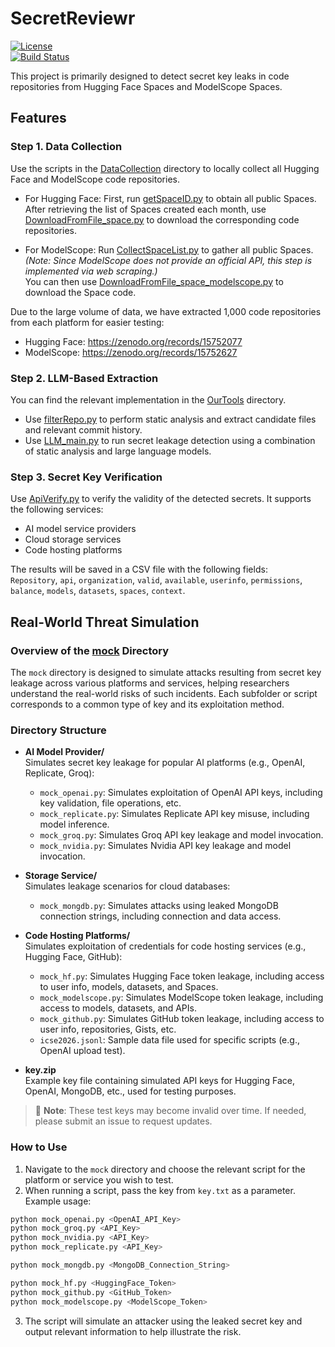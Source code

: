 # SecretReviewr

[![License](https://img.shields.io/badge/license-MIT-blue.svg)](LICENSE)  
[![Build Status](https://travis-ci.org/username/repo.svg?branch=master)](https://travis-ci.org/username/repo)

This project is primarily designed to detect secret key leaks in code repositories from Hugging Face Spaces and ModelScope Spaces.

## Features

### Step 1. Data Collection  
Use the scripts in the [DataCollection](DataCollection) directory to locally collect all Hugging Face and ModelScope code repositories.  
- For Hugging Face: First, run [getSpaceID.py](DataCollection%2FHF%2FgetSpaceID.py) to obtain all public Spaces.  
  After retrieving the list of Spaces created each month, use [DownloadFromFile_space.py](DataCollection%2FHF%2FDownloadFromFile_space.py) to download the corresponding code repositories.

- For ModelScope: Run [CollectSpaceList.py](DataCollection%2FModelScope%2FCollectSpaceList.py) to gather all public Spaces.  
  *(Note: Since ModelScope does not provide an official API, this step is implemented via web scraping.)*  
  You can then use [DownloadFromFile_space_modelscope.py](DataCollection%2FModelScope%2FDownloadFromFile_space_modelscope.py) to download the Space code.

Due to the large volume of data, we have extracted 1,000 code repositories from each platform for easier testing:

- Hugging Face: https://zenodo.org/records/15752077  
- ModelScope: https://zenodo.org/records/15752627  

### Step 2. LLM-Based Extraction  
You can find the relevant implementation in the [OurTools](OurTools) directory.  
- Use [filterRepo.py](OurTools%2FStaticAnalysis%2FfilterRepo.py) to perform static analysis and extract candidate files and relevant commit history.  
- Use [LLM_main.py](OurTools%2FLLM%2FLLM_main.py) to run secret leakage detection using a combination of static analysis and large language models.

### Step 3. Secret Key Verification  
Use [ApiVerify.py](Analysis%2FApiVerify.py) to verify the validity of the detected secrets. It supports the following services:
- AI model service providers
- Cloud storage services
- Code hosting platforms  

The results will be saved in a CSV file with the following fields:  
`Repository`, `api`, `organization`, `valid`, `available`, `userinfo`, `permissions`, `balance`, `models`, `datasets`, `spaces`, `context`.

## Real-World Threat Simulation

### Overview of the [mock](mock) Directory

The `mock` directory is designed to simulate attacks resulting from secret key leakage across various platforms and services, helping researchers understand the real-world risks of such incidents. Each subfolder or script corresponds to a common type of key and its exploitation method.

### Directory Structure

- **AI Model Provider/**  
  Simulates secret key leakage for popular AI platforms (e.g., OpenAI, Replicate, Groq):  
  - `mock_openai.py`: Simulates exploitation of OpenAI API keys, including key validation, file operations, etc.  
  - `mock_replicate.py`: Simulates Replicate API key misuse, including model inference.  
  - `mock_groq.py`: Simulates Groq API key leakage and model invocation.  
  - `mock_nvidia.py`: Simulates Nvidia API key leakage and model invocation.

- **Storage Service/**  
  Simulates leakage scenarios for cloud databases:  
  - `mock_mongdb.py`: Simulates attacks using leaked MongoDB connection strings, including connection and data access.

- **Code Hosting Platforms/**  
  Simulates exploitation of credentials for code hosting services (e.g., Hugging Face, GitHub):  
  - `mock_hf.py`: Simulates Hugging Face token leakage, including access to user info, models, datasets, and Spaces.  
  - `mock_modelscope.py`: Simulates ModelScope token leakage, including access to models, datasets, and APIs.  
  - `mock_github.py`: Simulates GitHub token leakage, including access to user info, repositories, Gists, etc.  
  - `icse2026.jsonl`: Sample data file used for specific scripts (e.g., OpenAI upload test).

- **key.zip**  
  Example key file containing simulated API keys for Hugging Face, OpenAI, MongoDB, etc., used for testing purposes.

> 🚨 **Note**: These test keys may become invalid over time. If needed, please submit an issue to request updates.

### How to Use

1. Navigate to the `mock` directory and choose the relevant script for the platform or service you wish to test.
2. When running a script, pass the key from `key.txt` as a parameter. Example usage:

```bash
python mock_openai.py <OpenAI_API_Key>
python mock_groq.py <API_Key>
python mock_nvidia.py <API_Key>
python mock_replicate.py <API_Key>
```

```bash
python mock_mongdb.py <MongoDB_Connection_String>
```

```bash
python mock_hf.py <HuggingFace_Token>
python mock_github.py <GitHub_Token>
python mock_modelscope.py <ModelScope_Token>
```

3. The script will simulate an attacker using the leaked secret key and output relevant information to help illustrate the risk.